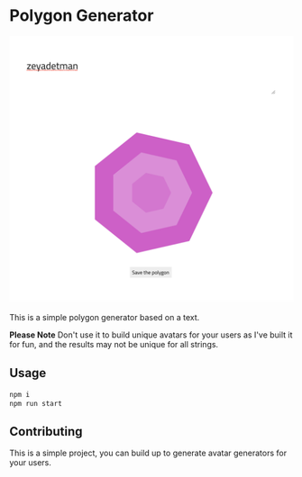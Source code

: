 # Polygon Generator

![Preview](preview.png)

This is a simple polygon generator based on a text.

__Please Note__ Don't use it to build unique avatars for your users as I've built it for fun, and the results may not be unique for all strings.


## Usage

```
npm i
npm run start
```

## Contributing

This is a simple project, you can build up to generate avatar generators for your users.